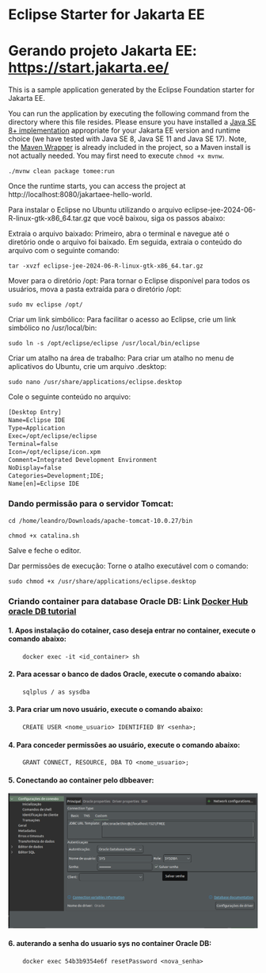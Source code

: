 # Eclipse Starter for Jakarta EE

# Gerando projeto Jakarta EE: https://start.jakarta.ee/
This is a sample application generated by the Eclipse Foundation starter for Jakarta EE.

You can run the application by executing the following command from the directory where this file resides. Please ensure you have installed a [Java SE 8+ implementation](https://adoptium.net/?variant=openjdk8) appropriate for your Jakarta EE version and runtime choice (we have tested with Java SE 8, Java SE 11 and Java SE 17). Note, the [Maven Wrapper](https://maven.apache.org/wrapper/) is already included in the project, so a Maven install is not actually needed. You may first need to execute `chmod +x mvnw`.

```
./mvnw clean package tomee:run
```

Once the runtime starts, you can access the project at http://localhost:8080/jakartaee-hello-world.

Para instalar o Eclipse no Ubuntu utilizando o arquivo eclipse-jee-2024-06-R-linux-gtk-x86_64.tar.gz que você baixou, siga os passos abaixo:

Extraia o arquivo baixado:
Primeiro, abra o terminal e navegue até o diretório onde o arquivo foi baixado. Em seguida, extraia o conteúdo do arquivo com o seguinte comando:
```
tar -xvzf eclipse-jee-2024-06-R-linux-gtk-x86_64.tar.gz
```
Mover para o diretório /opt:
Para tornar o Eclipse disponível para todos os usuários, mova a pasta extraída para o diretório /opt:

```
sudo mv eclipse /opt/
```
Criar um link simbólico:
Para facilitar o acesso ao Eclipse, crie um link simbólico no /usr/local/bin:

```
sudo ln -s /opt/eclipse/eclipse /usr/local/bin/eclipse
```

Criar um atalho na área de trabalho:
Para criar um atalho no menu de aplicativos do Ubuntu, crie um arquivo .desktop:

```
sudo nano /usr/share/applications/eclipse.desktop
```

Cole o seguinte conteúdo no arquivo:

```
[Desktop Entry]
Name=Eclipse IDE
Type=Application
Exec=/opt/eclipse/eclipse
Terminal=false
Icon=/opt/eclipse/icon.xpm
Comment=Integrated Development Environment
NoDisplay=false
Categories=Development;IDE;
Name[en]=Eclipse IDE
```

### Dando permissão para o servidor Tomcat:
```
cd /home/leandro/Downloads/apache-tomcat-10.0.27/bin
```
    
    chmod +x catalina.sh
 

Salve e feche o editor.

Dar permissões de execução:
Torne o atalho executável com o comando:

```
sudo chmod +x /usr/share/applications/eclipse.desktop
```

### Criando container para database Oracle DB: Link  [Docker Hub oracle DB tutorial](https://medium.com/oracledevs/oracle-database-23c-free-developer-release-for-java-developers-with-docker-on-windows-b164a7a61a91)

#### 1. Apos instalação do cotainer, caso deseja entrar no container, execute o comando abaixo:
```
    docker exec -it <id_container> sh
```

#### 2. Para acessar o banco de dados Oracle, execute o comando abaixo:
```
    sqlplus / as sysdba
```

#### 3. Para criar um novo usuário, execute o comando abaixo:
```
    CREATE USER <nome_usuario> IDENTIFIED BY <senha>;
```

#### 4. Para conceder permissões ao usuário, execute o comando abaixo:
```
    GRANT CONNECT, RESOURCE, DBA TO <nome_usuario>;
```

#### 5. Conectando ao container pelo dbbeaver:

![img.png](img/img.png)

#### 6. auterando a senha do usuario sys no container Oracle DB:
```
    docker exec 54b3b9354e6f resetPassword <nova_senha>
```


